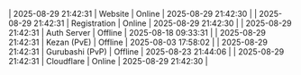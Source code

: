| 2025-08-29 21:42:31 | Website | Online | 2025-08-29 21:42:30 |
| 2025-08-29 21:42:31 | Registration | Online | 2025-08-29 21:42:30 |
| 2025-08-29 21:42:31 | Auth Server | Offline | 2025-08-18 09:33:31 |
| 2025-08-29 21:42:31 | Kezan (PvE) | Offline | 2025-08-03 17:58:02 |
| 2025-08-29 21:42:31 | Gurubashi (PvP) | Offline | 2025-08-23 21:44:06 |
| 2025-08-29 21:42:31 | Cloudflare | Online | 2025-08-29 21:42:30 |
